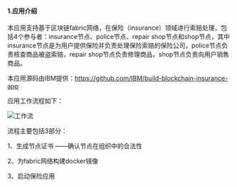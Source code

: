 #### 1.应用介绍

本应用支持基于区块链fabric网络，在保险（insurance）领域进行索赔处理，包括4个参与者：insurance节点、police节点、repair shop节点和shop节点，其中insurance节点是为用户提供保险并负责处理保险索赔的保险公司，police节点负责核查商品被盗索赔，repair shop节点负责修理商品，shop节点负责向用户销售商品。

本应用源码由IBM提供：https://github.com/IBM/build-blockchain-insurance-app

应用工作流程如下：

<img src="https://i.loli.net/2020/07/29/pyUNVSDTCWqiuO9.png" alt="工作流" style="zoom:100%;" />



流程主要包括3部分：

1、生成节点证书   ——确认节点在组织中的合法性

2、为fabric网络构建docker镜像

3、启动保险应用





























